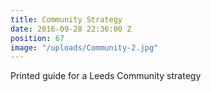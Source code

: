 ```yaml
---
title: Community Strategy
date: 2016-09-28 22:36:00 Z
position: 67
image: "/uploads/Community-2.jpg"
---
```


Printed guide for a Leeds Community strategy
